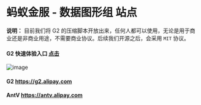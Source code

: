 # 蚂蚁金服 - 数据图形组 站点

**说明：** 目前我们将 G2 的压缩脚本开放出来，任何人都可以使用，无论是用于商业还是非商业用途，不需要商业协议。后续我们开源之后，会采用 `MIT` 协议。

#### G2 快速体验入口 [点击](http://antvis.github.io/exec.html)

![image](https://t.alipayobjects.com/images/T12cxpXntaXXXXXXXX.png)

#### G2 <https://g2.alipay.com>

#### AntV <https://antv.alipay.com>
